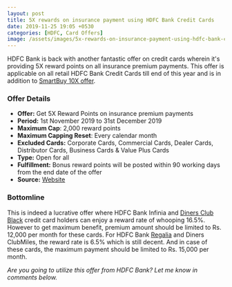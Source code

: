 ```yaml
---
layout: post
title: 5X rewards on insurance payment using HDFC Bank Credit Cards
date: 2019-11-25 19:05 +0530
categories: [HDFC, Card Offers]
image: /assets/images/5x-rewards-on-insurance-payment-using-hdfc-bank-credit-cards.jpg
---
```


HDFC Bank is back with another fantastic offer on credit cards wherein it's providing 5X reward points on all insurance premium payments. This offer is applicable on all retail HDFC Bank Credit Cards till end of this year and is in addition to [SmartBuy 10X offer](/hdfc-bank-credit-card-10x-rewards-september-2019-update/).

### Offer Details

- **Offer:** Get 5X Reward Points on insurance premium payments
- **Period:** 1st November 2019 to 31st December 2019
- **Maximum Cap**: 2,000 reward points
- **Maximum Capping Reset**: Every calendar month
- **Excluded Cards:** Corporate Cards, Commercial Cards, Dealer Cards, Distributor Cards, Business Cards & Value Plus Cards
- **Type:** Open for all
- **Fulfillment:** Bonus reward points will be posted within 90 working days from the end date of the offer
- **Source:** [Website](https://offers.smartbuy.hdfcbank.com/offer_details/13771)

### Bottomline

This is indeed a lucrative offer where HDFC Bank Infinia and [Diners Club Black](/hdfc-diners-club-black-credit-card-review/) credit card holders can enjoy a reward rate of whooping 16.5%. However to get maximum benefit, premium amount should be limited to Rs. 12,000 per month for these cards. For HDFC Bank [Regalia](/hdfc-bank-regalia-credit-card-review/) and Diners ClubMiles, the reward rate is 6.5% which is still decent. And in case of these cards, the maximum payment should be limited to Rs. 15,000 per month.

_Are you going to utilize this offer from HDFC Bank? Let me know in comments below._
